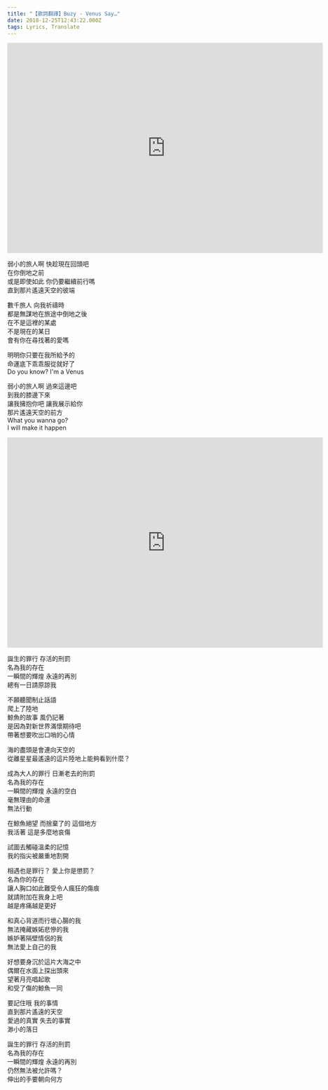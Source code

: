```yaml
---
title: "【歌詞翻譯】Buzy - Venus Say…"
date: 2018-12-25T12:43:22.000Z
tags: Lyrics, Translate
---
```


<iframe width="720" height="480" src="https://www.youtube.com/embed/e3pJIl4zHdo" frameborder="0" allow="accelerometer; autoplay; clipboard-write; encrypted-media; gyroscope; picture-in-picture" allowfullscreen></iframe>

弱小的旅人啊 快趁現在回頭吧
<br>在你倒地之前
<br>或是即使如此 你仍要繼續前行嗎
<br>直到那片遙遠天空的彼端

數千旅人 向我祈禱時
<br>都是無謀地在旅途中倒地之後
<br>在不是這裡的某處
<br>不是現在的某日
<br>會有你在尋找著的愛嗎

明明你只要在我所給予的
<br>命運底下乖乖服從就好了
<br>Do you know? I'm a Venus

弱小的旅人啊 過來這邊吧
<br>到我的膝邊下來
<br>讓我擁抱你吧 讓我展示給你
<br>那片遙遠天空的前方
<br>What you wanna go?
<br>I will make it happen

<iframe width="720" height="480" src="https://www.youtube.com/embed/co2gAPZEMwM" frameborder="0" allow="accelerometer; autoplay; clipboard-write; encrypted-media; gyroscope; picture-in-picture" allowfullscreen></iframe>

誕生的罪行 存活的刑罰
<br>名為我的存在
<br>一瞬間的輝煌 永遠的再別
<br>總有一日請原諒我

不願聽聞制止話語
<br>爬上了陸地
<br>鯨魚的故事 風仍記著
<br>是因為對新世界滿懷期待吧
<br>帶著想要吹出口哨的心情

海的盡頭是會連向天空的
<br>從離星星最遙遠的這片陸地上能夠看到什麼？

成為大人的罪行 日漸老去的刑罰
<br>名為我的存在
<br>一瞬間的輝煌 永遠的空白
<br>毫無理由的命運
<br>無法行動

在鯨魚絕望 而捨棄了的 這個地方
<br>我活著 這是多麼地哀傷

試圖去觸碰溫柔的記憶
<br>我的指尖被嚴重地割開

相遇也是罪行？ 愛上你是懲罰？
<br>名為你的存在
<br>讓人胸口如此難受令人瘋狂的傷痕
<br>就請附加在我身上吧
<br>越是疼痛越是更好

和真心背道而行壞心腸的我
<br>無法掩藏嫉妬悲慘的我
<br>嫉妒著隔壁情侶的我
<br>無法愛上自己的我

好想要身沉於這片大海之中
<br>偶爾在水面上探出頭來
<br>望著月亮唱起歌
<br>和受了傷的鯨魚一同

要記住哦 我的事情
<br>直到那片遙遠的天空
<br>愛過的真實 失去的事實
<br>渺小的落日

誕生的罪行 存活的刑罰
<br>名為我的存在
<br>一瞬間的輝煌 永遠的再別
<br>仍然無法被允許嗎？
<br>伸出的手要朝向何方
